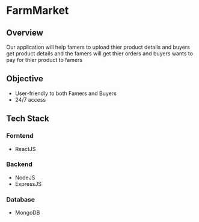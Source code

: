 # FarmMarket
## Overview
Our application will help famers to upload thier product details and buyers get product details and the famers will get thier orders and buyers wants to pay for thier product to famers 
## Objective 
- User-friendly to both Famers and Buyers 
- 24/7 access 

## Tech Stack
### Forntend 
- ReactJS
### Backend
- NodeJS
- ExpressJS
### Database
- MongoDB